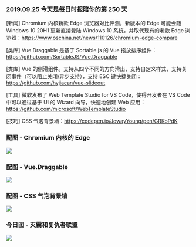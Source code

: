 ### 2019.09.25 今天是每日时报陪你的第 250 天

[新闻] Chromium 内核新款 Edge 浏览器对比评测，新版本的 Edge 可能会随 Windows 10 20H1 更新直接登陆 Windows 10 系统，并取代现有的老款 Edge 浏览器：<https://www.oschina.net/news/110126/chromium-edge-compare>

[类库] Vue.Draggable 是基于 Sortable.js 的 Vue 拖放排序组件：<https://github.com/SortableJS/Vue.Draggable>

[类库] Vue 的侧滑组件。支持从四个不同的方向滑出，支持自定义样式，支持关闭事件（可以阻止关闭/异步支持），支持 ESC 键快捷关闭：<https://github.com/hyjiacan/vue-slideout>

[工具] 微软发布了 Web Template Studio for VS Code，使得开发者在 VS Code 中可以通过基于 UI 的 Wizard 向导，快速地创建 Web 应用：<https://github.com/microsoft/WebTemplateStudio>

[技巧] CSS 气泡背景墙：<https://codepen.io/JowayYoung/pen/GRKoPdK>

### 配图 - Chromium 内核的 Edge
![](https://static.oschina.net/uploads/img/201909/25082800_EXNi.jpg)

### 配图 - Vue.Draggable
![](https://raw.githubusercontent.com/SortableJS/Vue.Draggable/master/example.gif)

### 配图 - CSS 气泡背景墙
![](http://qn.40zhe.com/16d613893beab162)

### 今日图 - 灭霸和复仇者联盟
![](http://qn.40zhe.com/16d66aa8eab6af76)
